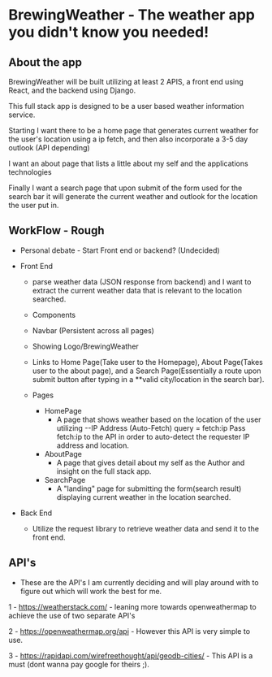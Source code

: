 # BrewingWeather - The weather app you didn't know you needed!

## About the app
BrewingWeather will be built utilizing at least 2 APIS, a front end using React, and the backend using Django.

This full stack app is designed to be a user based weather information service.

Starting I want there to be a home page that generates current weather for the user's location using a ip fetch, and then also incorporate a 3-5 day outlook (API depending)

I want an about page that lists a little about my self and the applications technologies

Finally I want a search page that upon submit of the form used for the search bar it will generate the current weather and outlook for the location the user put in.

## WorkFlow - Rough

- Personal debate - Start Front end or backend? (Undecided)

- Front End 
  - parse weather data (JSON response from backend) and I want to extract the current weather data that is relevant to the location searched.

  - Components
   - Navbar (Persistent across all pages)
    - Showing Logo/BrewingWeather
    - Links to Home Page(Take user to the Homepage), About Page(Takes user to the about page), and a Search Page(Essentially a route upon submit button after typing in a **valid city/location in the search bar).


  - Pages
    - HomePage
        - A page that shows weather based on the location of the user utilizing --IP Address (Auto-Fetch)	query = fetch:ip	Pass fetch:ip to the API in order to auto-detect the requester IP address and location.
    - AboutPage
        - A page that gives detail about my self as the Author and insight on the full stack app.
    - SearchPage
        - A "landing" page for submitting the form(search result) displaying current weather in the location searched.


- Back End

  - Utilize the request library to retrieve weather data and send it to the front end.



## API's

- These are the API's I am currently deciding and will play around with to figure out which will work the best for me.

1 - https://weatherstack.com/ - leaning more towards openweathermap to achieve the use of two separate API's

2 - https://openweathermap.org/api - However this API is very simple to use.

3 - https://rapidapi.com/wirefreethought/api/geodb-cities/ - This API is a must (dont wanna pay google for theirs ;).
